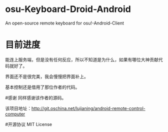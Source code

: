 # osu-Keyboard-Droid-Android
An open-source remote keyboard for osu!-Android-Client

# 目前进度
能连上服务端，但是没有任何反应，所以不知道是为什么，如果有哪位大神贡献代码就好了。

界面还不是很完美，我会慢慢把界面补上。

基本控制还是借用了那位作者的代码。

#感谢
同样感谢该作者的源码。

该项目地址：http://git.oschina.net/lujianing/android-remote-control-computer

#开源协议
MIT License
